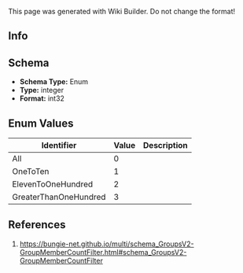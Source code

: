 <span class="wiki-builder">This page was generated with Wiki Builder. Do not change the format!</span>

## Info

## Schema
* **Schema Type:** Enum
* **Type:** integer
* **Format:** int32

## Enum Values
Identifier | Value | Description
---------- | ----- | -----------
All | 0 | 
OneToTen | 1 | 
ElevenToOneHundred | 2 | 
GreaterThanOneHundred | 3 | 

## References
1. https://bungie-net.github.io/multi/schema_GroupsV2-GroupMemberCountFilter.html#schema_GroupsV2-GroupMemberCountFilter
